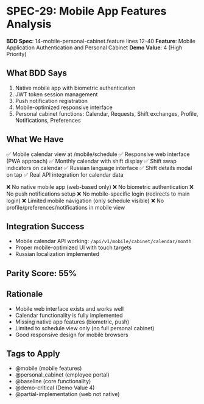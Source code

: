 # SPEC-29: Mobile App Features Analysis

**BDD Spec**: 14-mobile-personal-cabinet.feature lines 12-40
**Feature**: Mobile Application Authentication and Personal Cabinet
**Demo Value**: 4 (High Priority)

## What BDD Says
1. Native mobile app with biometric authentication
2. JWT token session management
3. Push notification registration
4. Mobile-optimized responsive interface
5. Personal cabinet functions: Calendar, Requests, Shift exchanges, Profile, Notifications, Preferences

## What We Have
✅ Mobile calendar view at /mobile/schedule
✅ Responsive web interface (PWA approach)
✅ Monthly calendar with shift display
✅ Shift swap indicators on calendar
✅ Russian language interface
✅ Shift details modal on tap
✅ Real API integration for calendar data

❌ No native mobile app (web-based only)
❌ No biometric authentication
❌ No push notifications setup
❌ No mobile-specific login (redirects to main login)
❌ Limited mobile navigation (only schedule visible)
❌ No profile/preferences/notifications in mobile view

## Integration Success
- Mobile calendar API working: `/api/v1/mobile/cabinet/calendar/month`
- Proper mobile-optimized UI with touch targets
- Russian localization implemented

## Parity Score: 55%

## Rationale
- Mobile web interface exists and works well
- Calendar functionality is fully implemented
- Missing native app features (biometric, push)
- Limited to schedule view only (no full personal cabinet)
- Good responsive design for mobile browsers

## Tags to Apply
- @mobile (mobile features)
- @personal_cabinet (employee portal)
- @baseline (core functionality)
- @demo-critical (Demo Value 4)
- @partial-implementation (web not native)